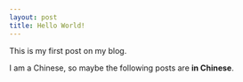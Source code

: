```yaml
---
layout: post
title: Hello World!
---
```


This is my first post on my blog.

I am a Chinese, so maybe the following posts are **in Chinese**.
